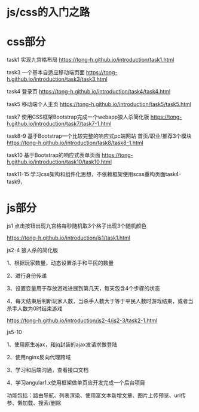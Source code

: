 # js/css的入门之路
# css部分

task1 实现九宫格布局 https://tong-h.github.io/introduction/task1.html

task3 一个基本自适应移动端页面 https://tong-h.github.io/introduction/task3/task3.html

task4 登录页 https://tong-h.github.io/introduction/task4/task4.html

task5 移动端个人主页 https://tong-h.github.io/introduction/task5/task5.html

task7 使用CSS框架Bootstrap完成一个webapp狼人杀简化版 https://tong-h.github.io/introduction/task7/task7-1.html

task8-9 基于Bootstrap一个比较完整的响应式pc端网站  首页/职业/推荐3个模块 https://tong-h.github.io/introduction/task8/task8-1.html

task10 基于Bootstrap的响应式表单页面 https://tong-h.github.io/introduction/task10/task10.html

task11-15 学习css架构和组件化思想，不依赖框架使用scss重构页面task4-task9，


# js部分

js1 点击按钮出现九宫格每秒随机取3个格子出现3个随机颜色

https://tong-h.github.io/introduction/js1/task1.html

js2-4 狼人杀的简化版

1、根据玩家数量，动态设置杀手和平民的数量

2、进行身份传递

3、设置变量用于存放游戏进展到第几天，每天包含4个步骤的状态

4、每天结束后判断玩家人数，当杀手人数大于等于平民人数时游戏结束，或者当杀手人数为0时结束游戏

https://tong-h.github.io/introduction/js2-4/js2-3/task2-1.html


js5-10 

1、使用原生ajax，和jq封装的ajax发请求做登陆

2、使用nginx反向代理跨域

3、学习和后端沟通，查看接口文档

4、学习angular1.x使用框架做单页应开发完成一个后台项目

功能包括：路由导航、列表渲染、使用富文本新增文章、图片上传预览、url传参、懒加载、搜索/删除

